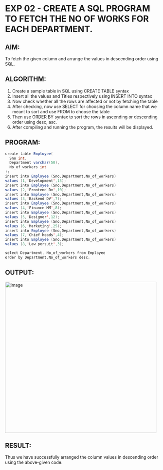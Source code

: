 # EXP 02 - CREATE A SQL PROGRAM TO FETCH THE NO OF WORKS FOR EACH DEPARTMENT.

## AIM:

 To fetch the given column and arrange the values in descending order using SQL.
 
## ALGORITHM:

1) Create a sample table in SQL using CREATE TABLE syntax
2) Insert all the values and Titles respectively using INSERT INTO syntax
3) Now check whether all the rows are affected or not by fetching the table
4) After checking, now use SELECT for choosing the column name that we meant to sort and use FROM to choose the table
5) Then use ORDER BY syntax to sort the rows in ascending or descending order using desc, asc.
6) After compiling and running the program, the results will be displayed.

## PROGRAM:

```java
create table Employee(
  Sno int,
  Department varchar(50),
  No_of_workers int
);
insert into Employee (Sno,Department,No_of_workers)
values (1,'Development',15);
insert into Employee (Sno,Department,No_of_workers)
values (2,'Frontend Dv',10);
insert into Employee (Sno,Department,No_of_workers)
values (3,'Backend DV',7);
insert into Employee (Sno,Department,No_of_workers)
values (4,'Finance MM',8);
insert into Employee (Sno,Department,No_of_workers)
values (5,'Designer',12);
insert into Employee (Sno,Department,No_of_workers)
values (6,'Marketing',25);
insert into Employee (Sno,Department,No_of_workers)
values (7,'Chief heads',4);
insert into Employee (Sno,Department,No_of_workers)
values (8,'Law persuit',3);

select Department, No_of_workers from Employee
order by Department,No_of_workers desc;

```
## OUTPUT:

<img width="497" alt="image" src="https://github.com/Monisha-11/EXP-02---NO_OF_WORKERS-IN-DEPT/assets/93427240/3c670f0e-d900-4c88-b84c-9c146a5c14e8">


## RESULT:
Thus we have successfully arranged the column values in descending order using the above-given code.
